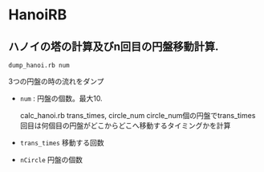 HanoiRB
=======

ハノイの塔の計算及びn回目の円盤移動計算.
----------------------------------------

    dump_hanoi.rb num
3つの円盤の時の流れをダンプ
+ `num` :
    円盤の個数。最大10.

    calc_hanoi.rb trans_times, circle_num
circle_num個の円盤でtrans_times回目は何個目の円盤がどこからどこへ移動するタイミングかを計算
+  `trans_times`
  移動する回数
+  `nCircle`
  円盤の個数


